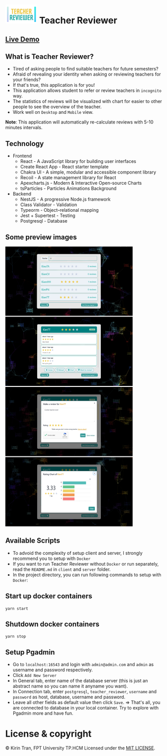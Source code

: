 # <img src="./docs/images/logo.png" width="100" height="60" /> Teacher Reviewer

## [Live Demo](https://youtu.be/CCBWVTTRZac)

## What is Teacher Reviewer?
- Tired of asking people to find suitable teachers for future semesters?
- Afraid of revealing your identity when asking or reviewing teachers for your friends?
- If that's true, this application is for you!
- This application allows student to refer or review teachers in `incognito` way.
- The statistics of reviews will be visualized with chart for easier to other people to see the overview of the teacher.
- Work well on `Desktop` and `Mobile` view.

**Note**: This application will automatically re-calculate reviews with 5-10 minutes intervals.

## Technology
- Frontend
  - React - A JavaScript library for building user interfaces
  - Create React App - React starter template
  - Chakra UI - A simple, modular and accessible component library
  - Recoil - A state management library for React
  - Apexcharts.js - Modern & Interactive Open-source Charts
  - tsParticles - Particles Animations Background
- Backend
  - NestJS - A progressive Node.js framework
  - Class Validator - Validation
  - Typeorm - Object–relational mapping
  - Jest + Supertest - Testing
  - Postgresql - Database

## Some preview images
<img src="./docs/images/search-page.png" width="400" height="217" />&nbsp;<img src="./docs/images/teacher-detail-page.png" width="400" height="217" />
<img src="./docs/images/review-modal.png" width="400" height="217" />&nbsp;<img src="./docs/images/review-chart.png" width="400" height="217" />

## Available Scripts
- To advoid the complexity of setup client and server, I strongly recommend you to setup with `Docker`
- If you want to run Teacher Reviewer without `Docker` or run separately, read the `README.md` in `client` and `server` folder.
- In the project directory, you can run following commands to setup with `Docker`:

## Start up docker containers
```
yarn start
```

## Shutdown docker containers
```
yarn stop
```

## Setup Pgadmin
- Go to `localhost:16543` and login with `admin@admin.com` and `admin` as username and password respectively.
- Click `Add New Server`
- In General tab, enter name of the database server (this is just an abstract name so you can name it anyname you want).
- In Connection tab, enter `postgresql`, `teacher_reviewer`, `username` and `password` as host, database, username and password.
- Leave all other fields as default value then click `Save`.
=> That's all, you are connected to database in your local container. Try to explore with Pgadmin more and have fun. 

# License & copyright

© Kirin Tran, FPT University TP.HCM
Licensed under the [MIT LICENSE](LICENSE).

